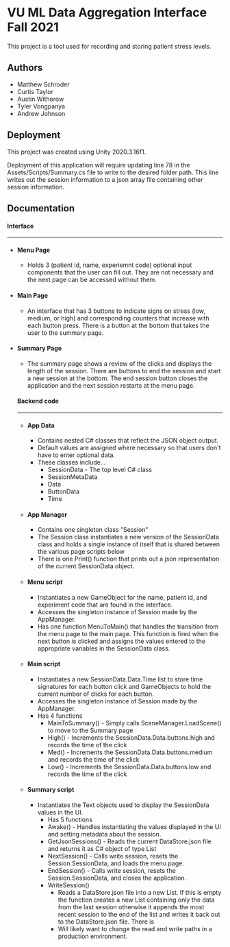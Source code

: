 
# VU ML Data Aggregation Interface Fall 2021

This project is a tool used for recording and storing patient stress levels.


## Authors

- Matthew Schroder 
- Curtis Taylor
- Austin Witherow
- Tyler Vongpanya
- Andrew Johnson




## Deployment

This project was created using Unity 2020.3.16f1. 

Deployment of this application will require updating line 78 
in the Assets/Scripts/Summary.cs file to write to the desired folder path. This 
line writes out the session information to a json array file containing other 
session information.



## Documentation

####  Interface
---

- #### Menu Page
  - Holds 3 (patient id, name, experiemnt code) optional input components that the user can fill out. They are not necessary and the next page can be accessed without them. 

- #### Main Page
  - An interface that has 3 buttons to indicate signs on stress (low, medium, or high) and corresponding counters that increase with each button press. There is a button at the bottom that takes the user to the summary page.

- #### Summary Page
  - The summary page shows a review of the clicks and displays the length of the session. There are buttons to end the session and start a new session at the bottom. The end session button closes the application and the next session restarts at the menu page.

  #### Backend code
  ---
  - #### App Data
    - Contains nested C# classes that reflect the JSON object output. 
    - Default values are assigned where necessary so that users don't have to enter optional data.
    - These classes include...
        - SessionData - The top level C# class
        - SessionMetaData
        - Data
        - ButtonData
        - Time

  - #### App Manager
    - Contains one singleton class "Session" 
    - The Session class instantiates a new version of the SessionData class and holds a single instance of itself that is shared between the various page scripts below
    - There is one Print() function that prints out a json representation of the current SessionData object.
  
  - #### Menu script
    - Instantiates a new GameObject for the name, patient id, and experiment code that are found in the interface. 
    - Accesses the singleton instance of Session made by the AppManager.
    - Has one function MenuToMain() that handles the transition from the menu page to the main page. This function is fired when the next button is clicked and assigns the values entered to the appropriate variables in the SessionData class. 

  - #### Main script
    - Instantiates a new SessionData.Data.Time list to store time signatures for each button click and GameObjects to hold the current number of clicks for each button.
    - Accesses the singleton instance of Session made by the AppManager.
    - Has 4 functions
      - MainToSummary() - Simply calls SceneManager.LoadScene() to move to the Summary page
      - High() - Increments the SessionData.Data.buttons.high and records the time of the click
      - Med() - Increments the SessionData.Data.buttons.medium and records the time of the click
      - Low() - Increments the SessionData.Data.buttons.low and records the time of the click


  - #### Summary script
    - Instantiates the Text objects used to display the SessionData values in the UI. 
      - Has 5 functions 
      - Awake() - Handles instantiating the values displayed in the UI and setting metadata about the session.
      - GetJsonSessions() - Reads the current DataStore.json file and returns it as C# object of type List<SessionData>
      - NextSession() - Calls write session, resets the Session.SessionData, and loads the menu page.
      - EndSession() - Calls write session, resets the Session.SessionData, and closes the application.
      - WriteSession() 
        - Reads a DataStore.json file into a new List<SessionData>. If this is empty the function creates a new List<SessionData> containing only the data from the last session otherwise it appends the most recent session to the end of the list and writes it back out to the DataStore.json file. There is 
        - Will likely want to change the read and write paths in a production environment.

